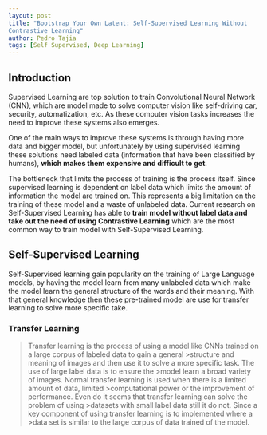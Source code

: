 ```yaml
---
layout: post
title: "Bootstrap Your Own Latent: Self-Supervised Learning Without 
Contrastive Learning"
author: Pedro Tajia
tags: [Self Supervised, Deep Learning]
---
```


## Introduction
Supervised Learning are top solution to train Convolutional Neural Network (CNN), which are model made to solve computer vision like self-driving car, security, automatization, etc. As these computer vision tasks increases the need to improve these systems also emerges.

One of the main ways to improve these systems is through having more data and bigger model, but unfortunately by using supervised learning these solutions need labeled data (information that have been classified by humans), **which makes them expensive and difficult to get**.

The bottleneck that limits the process of training is the process itself. Since supervised learning is dependent on label data which limits the amount of information the model are trained on. This represents a big limitation on the training of these model and a waste of unlabeled data. Current research on Self-Supervised Learning has able to **train model without label data and take out the need of using Contrastive Learning** which are the most common way to train model with Self-Supervised Learning. 

## Self-Supervised Learning
Self-Supervised learning gain popularity on the training of Large Language models, by having the model learn from many unlabeled data which make the model learn the general structure of the words and their meaning. With that general knowledge then these pre-trained model are use for transfer learning to solve more specific take. 

### Transfer Learning
>Transfer learning is the process of using a model like CNNs trained on a large corpus of labeled data to gain a general >structure and meaning of images and then use it to solve a more specific task. The use of large label data is to ensure the >model learn a broad variety of images. Normal transfer learning is used when there is a limited amount of data, limited >computational power or the improvement of performance. Even do it seems that transfer learning can solve the problem of using >datasets with small label data still it do not. Since a key component of using transfer learning is to implemented where a >data set is similar to the large corpus of data trained of the model.


<!-- There are many ways of implementing transfer learning. First is **Fine-tuning** which retrain the model on the chosen layer for the selected dataset. -->


